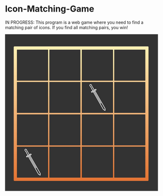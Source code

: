 # Icon-Matching-Game
IN PROGRESS: This program is a web game where you need to find a matching pair of icons. 
 If you find all matching pairs, you win!

![Screenshot](Media/GameScreenshot.JPG)
